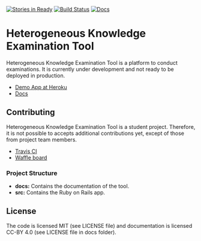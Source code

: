 [![Stories in Ready](https://badge.waffle.io/mikevo/uno-heterogeneous-knowledge.png?label=status/ready&title=Ready)](https://waffle.io/mikevo/uno-heterogeneous-knowledge) [![Build Status](https://travis-ci.org/mikevo/uno-heterogeneous-knowledge.svg?branch=master)](https://travis-ci.org/mikevo/uno-heterogeneous-knowledge) [![Docs](https://readthedocs.org/projects/uno-heterogeneous-knowledge/badge/?version=latest)](https://readthedocs.org/projects/uno-heterogeneous-knowledge/badge/?version=latest)
# Heterogeneous Knowledge Examination Tool
Heterogeneous Knowledge Examination Tool is a platform to conduct examinations. It is currently under development and not ready to be deployed in production.

* [Demo App at Heroku](https://hk-examination.herokuapp.com/)
* [Docs](https://uno-heterogeneous-knowledge.readthedocs.io/)

## Contributing
Heterogeneous Knowledge Examination Tool is a student project. Therefore, it is not possible to accepts additional contributions yet, except of those from project team members.

* [Travis CI](https://travis-ci.org/mikevo/uno-heterogeneous-knowledge)
* [Waffle board](https://waffle.io/mikevo/uno-heterogeneous-knowledge)

### Project Structure
* **docs:** Contains the documentation of the tool.
* **src:** Contains the Ruby on Rails app.

## License
The code is licensed MIT (see LICENSE file) and documentation is licensed CC-BY 4.0 (see LICENSE file in docs folder).
